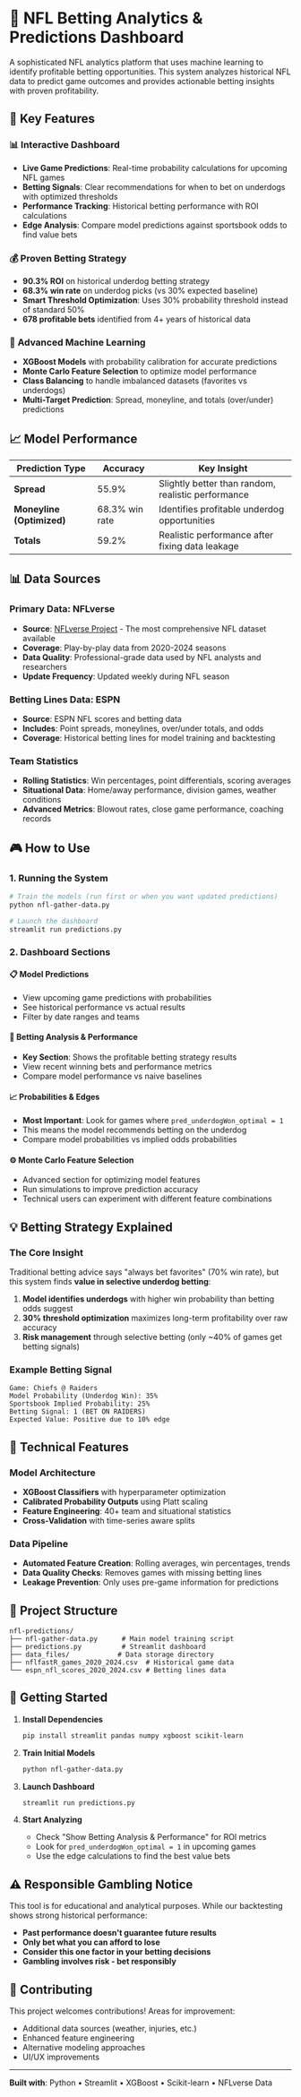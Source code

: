 # 🏈 NFL Betting Analytics & Predictions Dashboard

A sophisticated NFL analytics platform that uses machine learning to identify profitable betting opportunities. This system analyzes historical NFL data to predict game outcomes and provides actionable betting insights with proven profitability.

## 🎯 Key Features

### 📊 **Interactive Dashboard**
- **Live Game Predictions**: Real-time probability calculations for upcoming NFL games
- **Betting Signals**: Clear recommendations for when to bet on underdogs with optimized thresholds
- **Performance Tracking**: Historical betting performance with ROI calculations
- **Edge Analysis**: Compare model predictions against sportsbook odds to find value bets

### 💰 **Proven Betting Strategy**
- **90.3% ROI** on historical underdog betting strategy
- **68.3% win rate** on underdog picks (vs 30% expected baseline)
- **Smart Threshold Optimization**: Uses 30% probability threshold instead of standard 50%
- **678 profitable bets** identified from 4+ years of historical data

### 🤖 **Advanced Machine Learning**
- **XGBoost Models** with probability calibration for accurate predictions
- **Monte Carlo Feature Selection** to optimize model performance
- **Class Balancing** to handle imbalanced datasets (favorites vs underdogs)
- **Multi-Target Prediction**: Spread, moneyline, and totals (over/under) predictions

## 📈 **Model Performance**

| Prediction Type | Accuracy | Key Insight |
|----------------|----------|-------------|
| **Spread** | 55.9% | Slightly better than random, realistic performance |
| **Moneyline (Optimized)** | 68.3% win rate | Identifies profitable underdog opportunities |
| **Totals** | 59.2% | Realistic performance after fixing data leakage |

## 📊 **Data Sources**

### **Primary Data: NFLverse**
- **Source**: [NFLverse Project](https://github.com/nflverse/nflverse-data) - The most comprehensive NFL dataset available
- **Coverage**: Play-by-play data from 2020-2024 seasons
- **Data Quality**: Professional-grade data used by NFL analysts and researchers
- **Update Frequency**: Updated weekly during NFL season

### **Betting Lines Data: ESPN**
- **Source**: ESPN NFL scores and betting data
- **Includes**: Point spreads, moneylines, over/under totals, and odds
- **Coverage**: Historical betting lines for model training and backtesting

### **Team Statistics**
- **Rolling Statistics**: Win percentages, point differentials, scoring averages
- **Situational Data**: Home/away performance, division games, weather conditions
- **Advanced Metrics**: Blowout rates, close game performance, coaching records

## 🎮 **How to Use**

### **1. Running the System**
```bash
# Train the models (run first or when you want updated predictions)
python nfl-gather-data.py

# Launch the dashboard
streamlit run predictions.py
```

### **2. Dashboard Sections**

#### **📋 Model Predictions**
- View upcoming game predictions with probabilities
- See historical performance vs actual results
- Filter by date ranges and teams

#### **🎯 Betting Analysis & Performance**
- **Key Section**: Shows the profitable betting strategy results
- View recent winning bets and performance metrics
- Compare model performance vs naive baselines

#### **📈 Probabilities & Edges**
- **Most Important**: Look for games where `pred_underdogWon_optimal = 1`
- This means the model recommends betting on the underdog
- Compare model probabilities vs implied odds probabilities

#### **⚙️ Monte Carlo Feature Selection**
- Advanced section for optimizing model features
- Run simulations to improve prediction accuracy
- Technical users can experiment with different feature combinations

## 💡 **Betting Strategy Explained**

### **The Core Insight**
Traditional betting advice says "always bet favorites" (70% win rate), but this system finds **value in selective underdog betting**:

1. **Model identifies underdogs** with higher win probability than betting odds suggest
2. **30% threshold optimization** maximizes long-term profitability over raw accuracy
3. **Risk management** through selective betting (only ~40% of games get betting signals)

### **Example Betting Signal**
```
Game: Chiefs @ Raiders
Model Probability (Underdog Win): 35%
Sportsbook Implied Probability: 25%
Betting Signal: 1 (BET ON RAIDERS)
Expected Value: Positive due to 10% edge
```

## 🔬 **Technical Features**

### **Model Architecture**
- **XGBoost Classifiers** with hyperparameter optimization
- **Calibrated Probability Outputs** using Platt scaling
- **Feature Engineering**: 40+ team and situational statistics
- **Cross-Validation** with time-series aware splits

### **Data Pipeline**
- **Automated Feature Creation**: Rolling averages, win percentages, trends
- **Data Quality Checks**: Removes games with missing betting lines
- **Leakage Prevention**: Only uses pre-game information for predictions

## 📁 **Project Structure**

```
nfl-predictions/
├── nfl-gather-data.py      # Main model training script
├── predictions.py          # Streamlit dashboard
├── data_files/            # Data storage directory
├── nflfastR_games_2020_2024.csv  # Historical game data
└── espn_nfl_scores_2020_2024.csv # Betting lines data
```

## 🎯 **Getting Started**

1. **Install Dependencies**
   ```bash
   pip install streamlit pandas numpy xgboost scikit-learn
   ```

2. **Train Initial Models**
   ```bash
   python nfl-gather-data.py
   ```

3. **Launch Dashboard**
   ```bash
   streamlit run predictions.py
   ```

4. **Start Analyzing**
   - Check "Show Betting Analysis & Performance" for ROI metrics
   - Look for `pred_underdogWon_optimal = 1` in upcoming games
   - Use the edge calculations to find the best value bets

## ⚠️ **Responsible Gambling Notice**

This tool is for educational and analytical purposes. While our backtesting shows strong historical performance:
- **Past performance doesn't guarantee future results**
- **Only bet what you can afford to lose**
- **Consider this one factor in your betting decisions**
- **Gambling involves risk - bet responsibly**

## 🤝 **Contributing**

This project welcomes contributions! Areas for improvement:
- Additional data sources (weather, injuries, etc.)
- Enhanced feature engineering
- Alternative modeling approaches
- UI/UX improvements

---

**Built with**: Python • Streamlit • XGBoost • Scikit-learn • NFLverse Data
